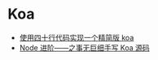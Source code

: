# Koa

- [使用四十行代码实现一个精简版 koa](https://mp.weixin.qq.com/s/CytK2J-OZPaVrbVLXSkBcg)
- [Node 进阶——之事无巨细手写 Koa 源码](https://mp.weixin.qq.com/s/Y9-Q4R3j0fHZf6WJBr0lwg)
